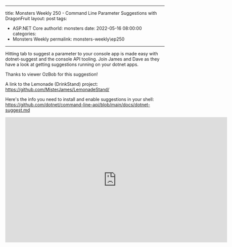 
---
title: Monsters Weekly 250 -  Command Line Parameter Suggestions with DragonFruit 
layout: post
tags: 
  - ASP.NET Core
authorId: monsters
date: 2022-05-16 08:00:00
categories:
  - Monsters Weekly
permalink: monsters-weekly\ep250
---

Hitting tab to suggest a parameter to your console app is made easy with dotnet-suggest and the console API tooling. Join James and Dave as they have a look at getting suggestions running on your dotnet apps.

Thanks to viewer OzBob for this suggestion!

A link to the Lemonade (DrinkStand) project:
https://github.com/MisterJames/LemonadeStand/

Here's the info you need to install and enable suggestions in your shell:
https://github.com/dotnet/command-line-api/blob/main/docs/dotnet-suggest.md

<iframe width="702" height="395" src="https://www.youtube.com/embed/sQt69IkJmd8" frameborder="0" allow="accelerometer; autoplay; encrypted-media; gyroscope; picture-in-picture" allowfullscreen></iframe>
